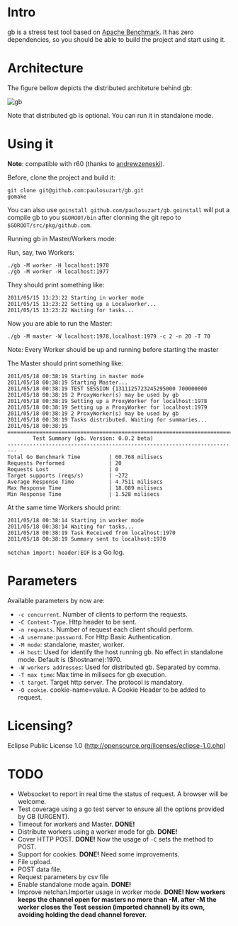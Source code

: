 Intro
=====

gb is a stress test tool based on [Apache Benchmark](http://httpd.apache.org/docs/2.0/programs/ab.html "ab"). It has zero dependencies, so you should be able to build the project and start using it.

Architecture
============

The figure bellow depicts the distributed architeture behind gb:

![gb](https://raw.githubusercontent.com/paulosuzart/gb/master/arch.jpg)

Note that distributed gb is optional. You can run it in standalone mode.

Using it
========

**Note**: compatible with r60 (thanks to [andrewzeneski](https://github.com/andrewzeneski)).

Before, clone the project and build it:
    
    git clone git@github.com:paulosuzart/gb.git
    gomake
    
You can also use `goinstall github.com/paulosuzart/gb`. `goinstall` will put a compile gb to you `$GOROOT/bin` after clonning the git repo to `$GOROOT/src/pkg/github.com`.

    
Running gb in Master/Workers mode:

Run, say, two Workers:

    ./gb -M worker -H localhost:1978 
    ./gb -M worker -H localhost:1977

They should print something like:

    2011/05/15 13:23:22 Starting in worker mode
    2011/05/15 13:23:22 Setting up a Localworker...
    2011/05/15 13:23:22 Waiting for tasks...

Now you are able to run the Master:
    
    ./gb -M master -W localhost:1978,localhost:1979 -c 2 -n 20 -T 70

Note: Every Worker should be up and running before starting the master

The Master should print something like:

    2011/05/18 00:38:19 Starting in master mode
    2011/05/18 00:38:19 Starting Master...
    2011/05/18 00:38:19 TEST SESSION {1311125723245295000 700000000
    2011/05/18 00:38:19 2 ProxyWorker(s) may be used by gb
    2011/05/18 00:38:19 Setting up a ProxyWorker for localhost:1978
    2011/05/18 00:38:19 Setting up a ProxyWorker for localhost:1979
    2011/05/18 00:38:19 2 ProxyWorker(s) may be used by gb
    2011/05/18 00:38:19 Tasks distributed. Waiting for summaries...
    2011/05/18 00:38:19 
    =========================================================================
            Test Summary (gb. Version: 0.0.2 beta)
    -------------------------------------------------------------------------                
    Total Go Benchmark Time         | 60.768 milisecs
    Requests Performed              | 20
    Requests Lost                   | 0
    Target supports (reqs/s)        | ~272
    Average Response Time           | 4.7511 milisecs 
    Max Response Time               | 18.089 milisecs
    Min Response Time               | 1.528 milisecs


At the same time Workers should print:

    2011/05/18 00:38:14 Starting in worker mode
    2011/05/18 00:38:14 Waiting for tasks...
    2011/05/18 00:38:19 Task Received from localhost:1970
    2011/05/18 00:38:19 Summary sent to localhost:1970

`netchan import: header:EOF` is a Go log.   

Parameters
==========

Available parameters by now are:

 *   `-c concurrent`. Number of clients to perform the requests.
 *   `-C Content-Type`. Http header to be sent.
 *   `-n requests`. Number of request each client should perform.
 *   `-A username:password`. For Http Basic Authentication.
 *   `-M mode`: standalone, master, worker.
 *   `-H host`: Used for identify the host running gb. No effect in standalone mode. Default is ($hostname):1970.
 *   `-W workers addresses`: Used for distributed gb. Separated by comma.
 *   `-T max time`: Max time in milisecs for gb execution. 
 *   `-t target`. Target http server. The protocol is mandatory.
 *   `-O cookie`. cookie-name=value. A Cookie Header to be added to request.

Licensing?
==========
Eclipse Public License 1.0 (http://opensource.org/licenses/eclipse-1.0.php)


TODO
====
 *   Websocket to report in real time the status of request. A browser will be
welcome.
 *   Test coverage using a go test server to ensure all the options provided by GB (URGENT).
 *   Timeout for workers and Master. **DONE!** 
 *   Distribute workers using a worker mode for gb. **DONE!**
 *   Cover HTTP POST. **DONE!** Now the usage of `-C` sets the method to POST.
 *   Support for cookies. **DONE!** Need some improvements.
 *   File upload.
 *   POST data file.
 *   Request parameters by csv file
 *   Enable standalone mode again. **DONE!**
 *   Improve netchan.Importer usage in worker mode. **DONE! Now workers keeps the channel open for masters no more than -M. after -M the worker closes the Test session (imported channel) by its own, avoiding holding the dead channel forever.**

